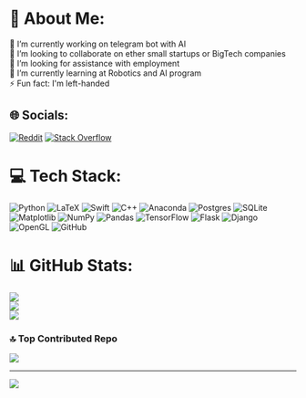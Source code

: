 # 💫 About Me:
🔭 I’m currently working on telegram bot with AI<br>👯 I’m looking to collaborate on ether small startups or BigTech companies<br>🤝 I’m looking for assistance with employment<br>🌱 I’m currently learning at Robotics and AI program<br>⚡ Fun fact: I'm left-handed


## 🌐 Socials:
[![Reddit](https://img.shields.io/badge/Reddit-%23FF4500.svg?logo=Reddit&logoColor=white)](https://reddit.com/user/paradise900) [![Stack Overflow](https://img.shields.io/badge/-Stackoverflow-FE7A16?logo=stack-overflow&logoColor=white)](https://stackoverflow.com/users/20214705) 

# 💻 Tech Stack:
![Python](https://img.shields.io/badge/python-3670A0?style=for-the-badge&logo=python&logoColor=ffdd54) ![LaTeX](https://img.shields.io/badge/latex-%23008080.svg?style=for-the-badge&logo=latex&logoColor=white) ![Swift](https://img.shields.io/badge/swift-F54A2A?style=for-the-badge&logo=swift&logoColor=white) ![C++](https://img.shields.io/badge/c++-%2300599C.svg?style=for-the-badge&logo=c%2B%2B&logoColor=white) ![Anaconda](https://img.shields.io/badge/Anaconda-%2344A833.svg?style=for-the-badge&logo=anaconda&logoColor=white) ![Postgres](https://img.shields.io/badge/postgres-%23316192.svg?style=for-the-badge&logo=postgresql&logoColor=white) ![SQLite](https://img.shields.io/badge/sqlite-%2307405e.svg?style=for-the-badge&logo=sqlite&logoColor=white) ![Matplotlib](https://img.shields.io/badge/Matplotlib-%23ffffff.svg?style=for-the-badge&logo=Matplotlib&logoColor=black) ![NumPy](https://img.shields.io/badge/numpy-%23013243.svg?style=for-the-badge&logo=numpy&logoColor=white) ![Pandas](https://img.shields.io/badge/pandas-%23150458.svg?style=for-the-badge&logo=pandas&logoColor=white) ![TensorFlow](https://img.shields.io/badge/TensorFlow-%23FF6F00.svg?style=for-the-badge&logo=TensorFlow&logoColor=white) ![Flask](https://img.shields.io/badge/flask-%23000.svg?style=for-the-badge&logo=flask&logoColor=white) ![Django](https://img.shields.io/badge/django-%23092E20.svg?style=for-the-badge&logo=django&logoColor=white) ![OpenGL](https://img.shields.io/badge/OpenGL-%23FFFFFF.svg?style=for-the-badge&logo=opengl) ![GitHub](https://img.shields.io/badge/github-%23121011.svg?style=for-the-badge&logo=github&logoColor=white)
# 📊 GitHub Stats:
![](https://github-readme-stats.vercel.app/api?username=paradise900&theme=ambient_gradient&hide_border=false&include_all_commits=true&count_private=false)<br/>
![](https://github-readme-streak-stats.herokuapp.com/?user=paradise900&theme=ambient_gradient&hide_border=false)<br/>
![](https://github-readme-stats.vercel.app/api/top-langs/?username=paradise900&theme=ambient_gradient&hide_border=false&include_all_commits=true&count_private=false&layout=compact)

### 🔝 Top Contributed Repo
![](https://github-contributor-stats.vercel.app/api?username=paradise900&limit=5&theme=ambient_gradient&combine_all_yearly_contributions=true)

---
[![](https://visitcount.itsvg.in/api?id=paradise900&icon=5&color=3)](https://visitcount.itsvg.in)

<!-- Proudly created with GPRM ( https://gprm.itsvg.in ) -->
